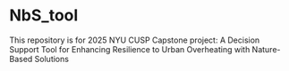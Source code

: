 # NbS_tool
This repository is for 2025 NYU CUSP Capstone project: A Decision Support Tool for Enhancing Resilience to Urban Overheating with Nature-Based Solutions
